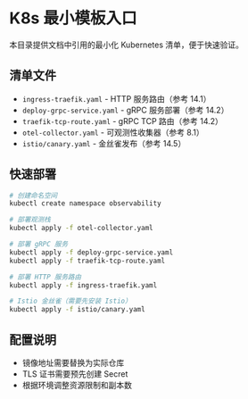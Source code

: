 # K8s 最小模板入口

本目录提供文档中引用的最小化 Kubernetes 清单，便于快速验证。

## 清单文件

- `ingress-traefik.yaml` - HTTP 服务路由（参考 14.1）
- `deploy-grpc-service.yaml` - gRPC 服务部署（参考 14.2）
- `traefik-tcp-route.yaml` - gRPC TCP 路由（参考 14.2）
- `otel-collector.yaml` - 可观测性收集器（参考 8.1）
- `istio/canary.yaml` - 金丝雀发布（参考 14.5）

## 快速部署

```bash
# 创建命名空间
kubectl create namespace observability

# 部署观测栈
kubectl apply -f otel-collector.yaml

# 部署 gRPC 服务
kubectl apply -f deploy-grpc-service.yaml
kubectl apply -f traefik-tcp-route.yaml

# 部署 HTTP 服务路由
kubectl apply -f ingress-traefik.yaml

# Istio 金丝雀（需要先安装 Istio）
kubectl apply -f istio/canary.yaml
```

## 配置说明

- 镜像地址需要替换为实际仓库
- TLS 证书需要预先创建 Secret
- 根据环境调整资源限制和副本数
